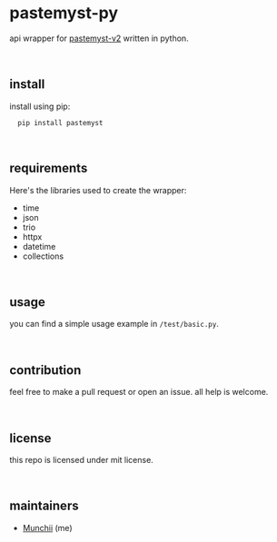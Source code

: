 # pastemyst-py

api wrapper for [pastemyst-v2](https://paste.myst.rs) written in python.

<br>

## install

install using pip:
```
  pip install pastemyst
```

<br>

## requirements

Here's the libraries used to create the wrapper:
- time
- json
- trio
- httpx
- datetime
- collections

<br>

## usage

you can find a simple usage example in `/test/basic.py`.

<br>

## contribution

feel free to make a pull request or open an issue. all help is welcome.

<br>

## license

this repo is licensed under mit license.

<br>

## maintainers

- [Munchii](https://github.com/Dmunch04) (me)